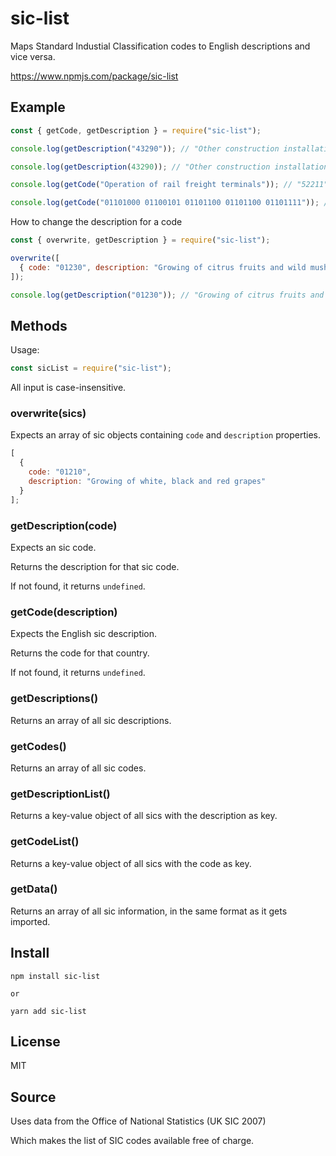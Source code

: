 # sic-list

Maps Standard Industial Classification codes to English descriptions and vice versa.

https://www.npmjs.com/package/sic-list

<!-- add typescript typings -->
<!-- https://stackoverflow.com/questions/12687779/how-do-you-produce-a-d-ts-typings-definition-file-from-an-existing-javascript/38755883#38755883 -->
<!-- https://iamturns.com/typescript-babel/ -->
<!-- Integration of some CI -->

## Example

```js
const { getCode, getDescription } = require("sic-list");

console.log(getDescription("43290")); // "Other construction installation"

console.log(getDescription(43290)); // "Other construction installation"

console.log(getCode("Operation of rail freight terminals")); // "52211"

console.log(getCode("01101000 01100101 01101100 01101100 01101111")); // undefined
```

How to change the description for a code

```js
const { overwrite, getDescription } = require("sic-list");

overwrite([
  { code: "01230", description: "Growing of citrus fruits and wild mushrooms" }
]);

console.log(getDescription("01230")); // "Growing of citrus fruits and wild mushrooms"
```

## Methods

Usage:

```js
const sicList = require("sic-list");
```

All input is case-insensitive.

### overwrite(sics)

Expects an array of sic objects containing `code` and `description` properties.

```js
[
  {
    code: "01210",
    description: "Growing of white, black and red grapes"
  }
];
```

### getDescription(code)

Expects an sic code.

Returns the description for that sic code.

If not found, it returns `undefined`.

### getCode(description)

Expects the English sic description.

Returns the code for that country.

If not found, it returns `undefined`.

### getDescriptions()

Returns an array of all sic descriptions.

### getCodes()

Returns an array of all sic codes.

### getDescriptionList()

Returns a key-value object of all sics with the description as key.

### getCodeList()

Returns a key-value object of all sics with the code as key.

### getData()

Returns an array of all sic information, in the same format as it gets imported.

## Install

```cli
npm install sic-list

or

yarn add sic-list
```

## License

MIT

## Source

Uses data from the Office of National Statistics (UK SIC 2007)

Which makes the list of SIC codes available free of charge.
